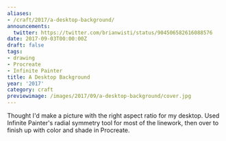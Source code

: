 ```yaml
---
aliases:
- /craft/2017/a-desktop-background/
announcements:
  twitter: https://twitter.com/brianwisti/status/904506582616088576
date: 2017-09-03T00:00:00Z
draft: false
tags:
- drawing
- Procreate
- Infinite Painter
title: A Desktop Background
year: '2017'
category: craft
previewimage: /images/2017/09/a-desktop-background/cover.jpg
---
```

Thought I'd make a picture with the right aspect ratio for my desktop.
Used Infinite Painter's radial symmetry tool for most of the linework,
then over to finish up with color and shade in Procreate.

